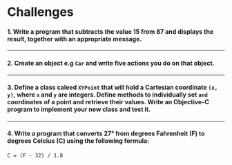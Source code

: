 # Challenges 

#### 1. Write a program that subtracts the value 15 from 87 and displays the result, together with an appropriate message. 

***

#### 2. Create an object e.g `Car` and write five actions you do on that object. 

***

#### 3. Define a class caleed `XYPoint` that will hold a Cartesian coordinate `(x, y)`, where `x` and `y` are integers. Define methods to individually set `` and `` coordinates of a point and retrieve their values. Write an Objective-C program to implement your new class and test it. 

***

#### 4. Write a program that converts 27° from degrees Fahrenheit (F) to degrees Celcius (C) using the following formula: 
``` C = (F - 32) / 1.8 ```

